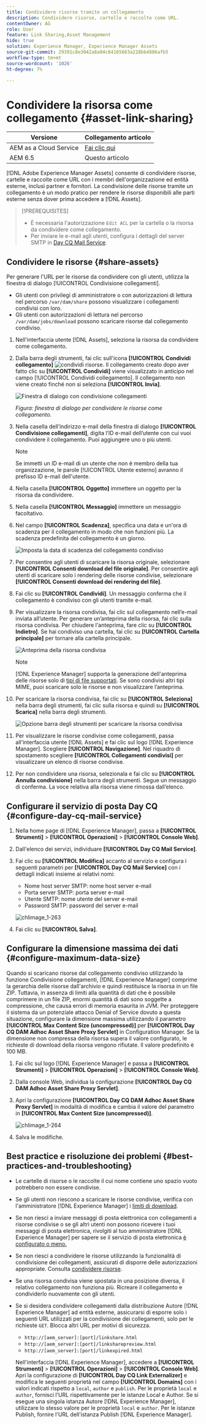 ```yaml
---
title: Condividere risorse tramite un collegamento
description: Condividere risorse, cartelle e raccolte come URL.
contentOwner: AG
role: User
feature: Link Sharing,Asset Management
hide: true
solution: Experience Manager, Experience Manager Assets
source-git-commit: 29391c8e3042a8a04c64165663a228bb4886afb5
workflow-type: tm+mt
source-wordcount: '1026'
ht-degree: 7%

---
```


# Condividere la risorsa come collegamento {#asset-link-sharing}

| Versione | Collegamento articolo |
| -------- | ---------------------------- |
| AEM as a Cloud Service | [Fai clic qui](https://experienceleague.adobe.com/docs/experience-manager-cloud-service/content/assets/manage/share-assets.html?lang=en) |
| AEM 6.5 | Questo articolo |

[!DNL Adobe Experience Manager Assets] consente di condividere risorse, cartelle e raccolte come URL con i membri dell&#39;organizzazione ed entità esterne, inclusi partner e fornitori. La condivisione delle risorse tramite un collegamento è un modo pratico per rendere le risorse disponibili alle parti esterne senza dover prima accedere a [!DNL Assets].

>[!PREREQUISITES]
>
>* È necessaria l&#39;autorizzazione `Edit ACL` per la cartella o la risorsa da condividere come collegamento.
>* Per inviare le e-mail agli utenti, configura i dettagli del server SMTP in [Day CQ Mail Service](#configmailservice).

## Condividere le risorse {#share-assets}

Per generare l&#39;URL per le risorse da condividere con gli utenti, utilizza la finestra di dialogo [!UICONTROL Condivisione collegamenti].

* Gli utenti con privilegi di amministratore o con autorizzazioni di lettura nel percorso `/var/dam/share` possono visualizzare i collegamenti condivisi con loro.
* Gli utenti con autorizzazioni di lettura nel percorso `/var/dam/jobs/download` possono scaricare risorse dal collegamento condiviso.

1. Nell&#39;interfaccia utente [!DNL Assets], seleziona la risorsa da condividere come collegamento.

1. Dalla barra degli strumenti, fai clic sull&#39;icona **[!UICONTROL Condividi collegamento]** ![condividi risorse](assets/do-not-localize/assets_share.png). Il collegamento creato dopo aver fatto clic su **[!UICONTROL Condividi]** viene visualizzato in anticipo nel campo [!UICONTROL Condividi collegamento]. Il collegamento non viene creato finché non si seleziona **[!UICONTROL Invia]**.

   ![Finestra di dialogo con condivisione collegamenti](assets/share-assets-as-link.png)

   *Figura: finestra di dialogo per condividere le risorse come collegamento.*

1. Nella casella dell’indirizzo e-mail della finestra di dialogo **[!UICONTROL Condivisione collegamenti]**, digita l’ID e-mail dell’utente con cui vuoi condividere il collegamento. Puoi aggiungere uno o più utenti.

   >[!NOTE]
   >
   >Se immetti un ID e-mail di un utente che non è membro della tua organizzazione, le parole [!UICONTROL Utente esterno] avranno il prefisso ID e-mail dell&#39;utente.

1. Nella casella **[!UICONTROL Oggetto]** immettere un oggetto per la risorsa da condividere.

1. Nella casella **[!UICONTROL Messaggio]** immettere un messaggio facoltativo.

1. Nel campo **[!UICONTROL Scadenza]**, specifica una data e un&#39;ora di scadenza per il collegamento in modo che non funzioni più. La scadenza predefinita del collegamento è un giorno.

   ![Imposta la data di scadenza del collegamento condiviso](assets/Set-shared-link-expiration.png)

1. Per consentire agli utenti di scaricare la risorsa originale, selezionare **[!UICONTROL Consenti download del file originale]**. Per consentire agli utenti di scaricare solo i rendering delle risorse condivise, selezionare **[!UICONTROL Consenti download dei rendering del file]**.

1. Fai clic su **[!UICONTROL Condividi]**. Un messaggio conferma che il collegamento è condiviso con gli utenti tramite e-mail.

1. Per visualizzare la risorsa condivisa, fai clic sul collegamento nell’e-mail inviata all’utente. Per generare un’anteprima della risorsa, fai clic sulla risorsa condivisa. Per chiudere l&#39;anteprima, fare clic su **[!UICONTROL Indietro]**. Se hai condiviso una cartella, fai clic su **[!UICONTROL Cartella principale]** per tornare alla cartella principale.

   ![Anteprima della risorsa condivisa](assets/chlimage_1-546.png)

   >[!NOTE]
   >
   >[!DNL Experience Manager] supporta la generazione dell&#39;anteprima delle risorse solo di [tipi di file supportati](/help/assets/assets-formats.md). Se sono condivisi altri tipi MIME, puoi scaricare solo le risorse e non visualizzare l’anteprima.

1. Per scaricare la risorsa condivisa, fai clic su **[!UICONTROL Seleziona]** nella barra degli strumenti, fai clic sulla risorsa e quindi su **[!UICONTROL Scarica]** nella barra degli strumenti.

   ![Opzione barra degli strumenti per scaricare la risorsa condivisa](assets/chlimage_1-547.png)

1. Per visualizzare le risorse condivise come collegamenti, passa all&#39;interfaccia utente [!DNL Assets] e fai clic sul logo [!DNL Experience Manager]. Scegliere **[!UICONTROL Navigazione]**. Nel riquadro di spostamento scegliere **[!UICONTROL Collegamenti condivisi]** per visualizzare un elenco di risorse condivise.

1. Per non condividere una risorsa, selezionala e fai clic su **[!UICONTROL Annulla condivisione]** nella barra degli strumenti. Segue un messaggio di conferma. La voce relativa alla risorsa viene rimossa dall’elenco.

## Configurare il servizio di posta Day CQ {#configure-day-cq-mail-service}

1. Nella home page di [!DNL Experience Manager], passa a **[!UICONTROL Strumenti]** > **[!UICONTROL Operazioni]** > **[!UICONTROL Console Web]**.
1. Dall&#39;elenco dei servizi, individuare **[!UICONTROL Day CQ Mail Service]**.
1. Fai clic su **[!UICONTROL Modifica]** accanto al servizio e configura i seguenti parametri per **[!UICONTROL Day CQ Mail Service]** con i dettagli indicati insieme ai relativi nomi:

   * Nome host server SMTP: nome host server e-mail
   * Porta server SMTP: porta server e-mail
   * Utente SMTP: nome utente del server e-mail
   * Password SMTP: password del server e-mail

   ![chlimage_1-263](assets/chlimage_1-548.png)

1. Fai clic su **[!UICONTROL Salva]**.

## Configurare la dimensione massima dei dati {#configure-maximum-data-size}

Quando si scaricano risorse dal collegamento condiviso utilizzando la funzione Condivisione collegamenti, [!DNL Experience Manager] comprime la gerarchia delle risorse dall&#39;archivio e quindi restituisce la risorsa in un file ZIP. Tuttavia, in assenza di limiti alla quantità di dati che è possibile comprimere in un file ZIP, enormi quantità di dati sono soggette a compressione, che causa errori di memoria esaurita in JVM. Per proteggere il sistema da un potenziale attacco Denial of Service dovuto a questa situazione, configurare la dimensione massima utilizzando il parametro **[!UICONTROL Max Content Size (uncompressed)]** per **[!UICONTROL Day CQ DAM Adhoc Asset Share Proxy Servlet]** in Configuration Manager. Se la dimensione non compressa della risorsa supera il valore configurato, le richieste di download della risorsa vengono rifiutate. Il valore predefinito è 100 MB.

1. Fai clic sul logo [!DNL Experience Manager] e passa a **[!UICONTROL Strumenti]** > **[!UICONTROL Operazioni]** > **[!UICONTROL Console Web]**.
1. Dalla console Web, individua la configurazione **[!UICONTROL Day CQ DAM Adhoc Asset Share Proxy Servlet]**.
1. Apri la configurazione **[!UICONTROL Day CQ DAM Adhoc Asset Share Proxy Servlet]** in modalità di modifica e cambia il valore del parametro in **[!UICONTROL Max Content Size (uncompressed)]**.

   ![chlimage_1-264](assets/chlimage_1-549.png)

1. Salva le modifiche.

## Best practice e risoluzione dei problemi {#best-practices-and-troubleshooting}

* Le cartelle di risorse o le raccolte il cui nome contiene uno spazio vuoto potrebbero non essere condivise.
* Se gli utenti non riescono a scaricare le risorse condivise, verifica con l&#39;amministratore [!DNL Experience Manager] i [limiti di download](#configure-maximum-data-size).
* Se non riesci a inviare messaggi di posta elettronica con collegamenti a risorse condivise o se gli altri utenti non possono ricevere i tuoi messaggi di posta elettronica, rivolgiti al tuo amministratore [!DNL Experience Manager] per sapere se il servizio di posta elettronica [è configurato o meno.](#configure-day-cq-mail-service)
* Se non riesci a condividere le risorse utilizzando la funzionalità di condivisione dei collegamenti, assicurati di disporre delle autorizzazioni appropriate. Consulta [condividere risorse](#share-assets).
* Se una risorsa condivisa viene spostata in una posizione diversa, il relativo collegamento non funziona più. Ricreare il collegamento e condividerlo nuovamente con gli utenti.

* Se si desidera condividere collegamenti dalla distribuzione Autore [!DNL Experience Manager] ad entità esterne, assicurarsi di esporre solo i seguenti URL utilizzati per la condivisione dei collegamenti, solo per le richieste `GET`. Blocca altri URL per motivi di sicurezza.

   * `http://[aem_server]:[port]/linkshare.html`
   * `http://[aem_server]:[port]/linksharepreview.html`
   * `http://[aem_server]:[port]/linkexpired.html`

  Nell&#39;interfaccia [!DNL Experience Manager], accedere a **[!UICONTROL Strumenti]** > **[!UICONTROL Operazioni]** > **[!UICONTROL Console Web]**. Apri la configurazione di **[!UICONTROL Day CQ Link Externalizer]** e modifica le seguenti proprietà nel campo **[!UICONTROL Domains]** con i valori indicati rispetto a `local`, `author` e `publish`. Per le proprietà `local` e `author`, fornisci l&#39;URL rispettivamente per le istanze Local e Author. Se si esegue una singola istanza Autore [!DNL Experience Manager], utilizzare lo stesso valore per le proprietà `local` e `author`. Per le istanze Publish, fornire l&#39;URL dell&#39;istanza Publish [!DNL Experience Manager].
